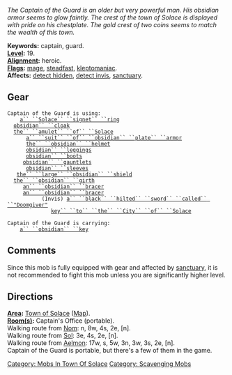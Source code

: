 *The Captain of the Guard is an older but very powerful man. His
obsidian armor seems to glow faintly. The crest of the town of Solace is
displayed with pride on his chestplate. The gold crest of two coins
seems to match the wealth of this town.*

**Keywords:** captain, guard.  
**[Level](Level.md "wikilink"):** 19.  
**[Alignment](Alignment.md "wikilink"):** heroic.  
**[Flags](:Category:_Mob_Types.md "wikilink"):**
[mage](Spellcasting_Mobs.md "wikilink"),
[steadfast](Sentinel_Mobs.md "wikilink"),
[kleptomaniac](:Category:_Scavenging_Mobs.md "wikilink").  
**Affects:** [detect hidden](Detect_Hidden.md "wikilink"), [detect
invis](Detect_Invis.md "wikilink"),
[sanctuary](Sanctuary.md "wikilink").  

## Gear

`Captain of the Guard is using:`  
<worn on finger>`    `[`a`` ``Solace`` ``signet`` ``ring`](Solace_Signet_Ring.md "wikilink")  
<worn around neck>`  `[`obsidian`` ``cloak`](Obsidian_Cloak.md "wikilink")  
<worn around neck>`  `[`the`` ``amulet`` ``of`` ``Solace`](Amulet_Of_Solace.md "wikilink")  
<worn on body>`      `[`a`` ``suit`` ``of`` ``obsidian`` ``plate`` ``armor`](Suit_Of_Obsidian_Plate_Armor.md "wikilink")  
<worn on head>`      `[`the`` ``obsidian`` ``helmet`](Obsidian_Helmet.md "wikilink")  
<worn on legs>`      `[`obsidian`` ``leggings`](Obsidian_Leggings.md "wikilink")  
<worn on feet>`      `[`obsidian`` ``boots`](Obsidian_Boots.md "wikilink")  
<worn on hands>`     `[`obsidian`` ``gauntlets`](Obsidian_Gauntlets.md "wikilink")  
<worn on arms>`      `[`obsidian`` ``sleeves`](Obsidian_Sleeves.md "wikilink")  
<held in offhand>`   `[`the`` ``large`` ``obsidian`` ``shield`](Large_Obsidian_Shield.md "wikilink")  
<worn about waist>`  `[`the`` ``obsidian`` ``girth`](Obsidian_Girth.md "wikilink")  
<worn on wrist>`     `[`an`` ``obsidian`` ``bracer`](Obsidian_Bracer.md "wikilink")  
<worn on wrist>`     `[`an`` ``obsidian`` ``bracer`](Obsidian_Bracer.md "wikilink")  
<wielded>`           (Invis) `[`a`` ``black`` ``hilted`` ``sword`` ``called`` ``"Doomgiver"`](Black_Hilted_Sword_Called_"Doomgiver".md "wikilink")  
<held>`              `[`key`` ``to`` ``the`` ``City`` ``of`` ``Solace`](Key_To_The_City_Of_Solace.md "wikilink")

`Captain of the Guard is carrying:`  
`    `[`a`` ``obsidian`` ``key`](Obsidian_Key_(Solace).md "wikilink")

## Comments

Since this mob is fully equipped with gear and affected by
[sanctuary](Sanctuary.md "wikilink"), it is not recommended to fight
this mob unless you are significantly higher level.

## Directions

**[Area](:Category:_Areas.md "wikilink"):** [Town of
Solace](:Category:_Town_Of_Solace.md "wikilink")
([Map](Town_Of_Solace_Map.md "wikilink")).  
**[Room(s)](:Category:_Rooms.md "wikilink"):** Captain's Office
(portable).  
Walking route from [Nom](Nom.md "wikilink"): n, 8w, 4s, 2e, \[n\].  
Walking route from [Sol](Sol.md "wikilink"): 3e, 4s, 2e, \[n\].  
Walking route from [Aelmon](Aelmon.md "wikilink"): 17w, s, 5w, 3n, 3w,
3s, 2e, \[n\].  
Captain of the Guard is portable, but there's a few of them in the game.

[Category: Mobs In Town Of
Solace](Category:_Mobs_In_Town_Of_Solace "wikilink") [Category:
Scavenging Mobs](Category:_Scavenging_Mobs "wikilink")
